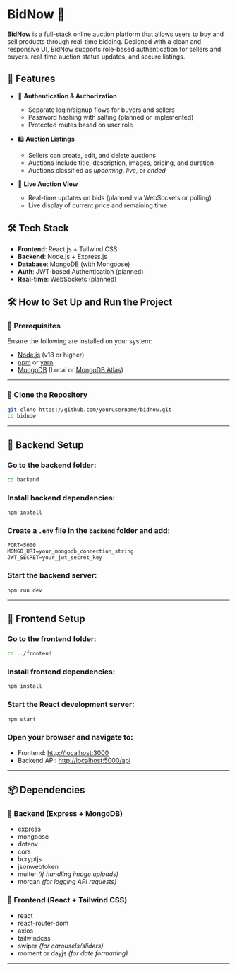 # BidNow 🎯

**BidNow** is a full-stack online auction platform that allows users to buy and sell products through real-time bidding. Designed with a clean and responsive UI, BidNow supports role-based authentication for sellers and buyers, real-time auction status updates, and secure listings.

## 🚀 Features

- 🔐 **Authentication & Authorization**
  - Separate login/signup flows for buyers and sellers
  - Password hashing with salting (planned or implemented)
  - Protected routes based on user role

- 🛍️ **Auction Listings**
  - Sellers can create, edit, and delete auctions
  - Auctions include title, description, images, pricing, and duration
  - Auctions classified as *upcoming*, *live*, or *ended*

- 🎥 **Live Auction View**
  - Real-time updates on bids (planned via WebSockets or polling)
  - Live display of current price and remaining time


## 🛠️ Tech Stack

- **Frontend**: React.js + Tailwind CSS
- **Backend**: Node.js + Express.js
- **Database**: MongoDB (with Mongoose)
- **Auth**: JWT-based Authentication (planned)
- **Real-time**: WebSockets (planned)

## 🛠️ How to Set Up and Run the Project

### 🔹 Prerequisites

Ensure the following are installed on your system:

- [Node.js](https://nodejs.org/) (v18 or higher)
- [npm](https://www.npmjs.com/) or [yarn](https://yarnpkg.com/)
- [MongoDB](https://www.mongodb.com/) (Local or [MongoDB Atlas](https://www.mongodb.com/cloud/atlas))

---

### 🔹 Clone the Repository

```bash
git clone https://github.com/yourusername/bidnow.git
cd bidnow
```

---

## 🔹 Backend Setup

### Go to the backend folder:
```bash
cd backend
```

### Install backend dependencies:
```bash
npm install
```

### Create a `.env` file in the `backend` folder and add:
```env
PORT=5000
MONGO_URI=your_mongodb_connection_string
JWT_SECRET=your_jwt_secret_key
```

### Start the backend server:
```bash
npm run dev
```

---

## 🔹 Frontend Setup

### Go to the frontend folder:
```bash
cd ../frontend
```

### Install frontend dependencies:
```bash
npm install
```

### Start the React development server:
```bash
npm start
```

### Open your browser and navigate to:

- Frontend: [http://localhost:3000](http://localhost:3000)  
- Backend API: [http://localhost:5000/api](http://localhost:5000/api)

---

## 📦 Dependencies

### 🔹 Backend (Express + MongoDB)

- express  
- mongoose  
- dotenv  
- cors  
- bcryptjs  
- jsonwebtoken  
- multer *(if handling image uploads)*  
- morgan *(for logging API requests)*

### 🔹 Frontend (React + Tailwind CSS)

- react  
- react-router-dom  
- axios  
- tailwindcss  
- swiper *(for carousels/sliders)*  
- moment or dayjs *(for date formatting)*

---

